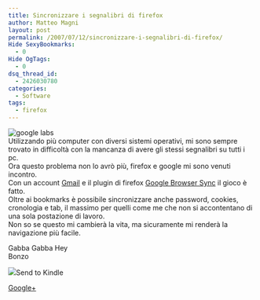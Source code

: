 ```yaml
---
title: Sincronizzare i segnalibri di firefox
author: Matteo Magni
layout: post
permalink: /2007/07/12/sincronizzare-i-segnalibri-di-firefox/
Hide SexyBookmarks:
  - 0
Hide OgTags:
  - 0
dsq_thread_id:
  - 2426030780
categories:
  - Software
tags:
  - firefox
---
```

![google labs][1]  
Utilizzando più computer con diversi sistemi operativi, mi sono sempre trovato in difficoltà con la mancanza di avere gli stessi segnalibri su tutti i pc.  
Ora questo problema non lo avrò più, firefox e google mi sono venuti incontro.  
Con un account [Gmail][2] e il plugin di firefox [Google Browser Sync][3] il gioco è fatto.  
Oltre ai bookmarks è possibile sincronizzare anche password, cookies, cronologia e tab, il massimo per quelli come me che non si accontentano di una sola postazione di lavoro.  
Non so se questo mi cambierà la vita, ma sicuramente mi renderà la navigazione più facile.

Gabba Gabba Hey  
Bonzo

<div class='kindleWidget kindleLight' >
  <img src="http://magni.me/wp-content/plugins/send-to-kindle/media/white-15.png" /><span>Send to Kindle</span>
</div>

<a rel="author" href="https://plus.google.com/111433366670841346629?rel=author"  >Google+</a>

 [1]: http://www.google.com/tools/firefox/common/labs_logo.gif
 [2]: http://gmail.google.com
 [3]: http://www.google.com/tools/firefox/browsersync/